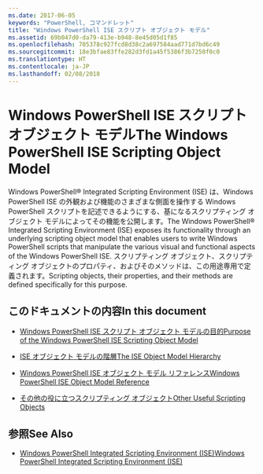 ```yaml
---
ms.date: 2017-06-05
keywords: "PowerShell, コマンドレット"
title: "Windows PowerShell ISE スクリプト オブジェクト モデル"
ms.assetid: 69b047d0-da79-413e-b948-8e45d05d1f85
ms.openlocfilehash: 705378c927fcd8d38c2a697584aad771d7bd6c49
ms.sourcegitcommit: 18e3bfae83ffe282d3fd1a45f5386f3b7250f0c0
ms.translationtype: HT
ms.contentlocale: ja-JP
ms.lasthandoff: 02/08/2018
---
```

# <a name="the-windows-powershell-ise-scripting-object-model"></a><span data-ttu-id="c688e-103">Windows PowerShell ISE スクリプト オブジェクト モデル</span><span class="sxs-lookup"><span data-stu-id="c688e-103">The Windows PowerShell ISE Scripting Object Model</span></span>
  <span data-ttu-id="c688e-104">Windows PowerShell® Integrated Scripting Environment (ISE) は、Windows PowerShell ISE の外観および機能のさまざまな側面を操作する Windows PowerShell スクリプトを記述できるようにする、基になるスクリプティング オブジェクト モデルによってその機能を公開します。</span><span class="sxs-lookup"><span data-stu-id="c688e-104">The Windows PowerShell® Integrated Scripting Environment (ISE) exposes its functionality through an underlying scripting object model that enables users to write Windows PowerShell scripts that manipulate the various visual and functional aspects of the Windows PowerShell ISE.</span></span> <span data-ttu-id="c688e-105">スクリプティング オブジェクト、スクリプティング オブジェクトのプロパティ、およびそのメソッドは、この用途専用で定義されます。</span><span class="sxs-lookup"><span data-stu-id="c688e-105">Scripting objects, their properties, and their methods are defined specifically for this purpose.</span></span>

## <a name="in-this-document"></a><span data-ttu-id="c688e-106">このドキュメントの内容</span><span class="sxs-lookup"><span data-stu-id="c688e-106">In this document</span></span>

- [<span data-ttu-id="c688e-107">Windows PowerShell ISE スクリプト オブジェクト モデルの目的</span><span class="sxs-lookup"><span data-stu-id="c688e-107">Purpose of the Windows PowerShell ISE Scripting Object Model</span></span>](Purpose-of-the-Windows-PowerShell-ISE-Scripting-Object-Model.md)

- [<span data-ttu-id="c688e-108">ISE オブジェクト モデルの階層</span><span class="sxs-lookup"><span data-stu-id="c688e-108">The ISE Object Model Hierarchy</span></span>](The-ISE-Object-Model-Hierarchy.md)

- [<span data-ttu-id="c688e-109">Windows PowerShell ISE オブジェクト モデル リファレンス</span><span class="sxs-lookup"><span data-stu-id="c688e-109">Windows PowerShell ISE Object Model Reference</span></span>](Windows-PowerShell-ISE-Object-Model-Reference.md)

- [<span data-ttu-id="c688e-110">その他の役に立つスクリプティング オブジェクト</span><span class="sxs-lookup"><span data-stu-id="c688e-110">Other Useful Scripting Objects</span></span>](../../getting-started/cookbooks/Other-Useful-Scripting-Objects.md)

## <a name="see-also"></a><span data-ttu-id="c688e-111">参照</span><span class="sxs-lookup"><span data-stu-id="c688e-111">See Also</span></span>
- [<span data-ttu-id="c688e-112">Windows PowerShell Integrated Scripting Environment &#40;ISE&#41;</span><span class="sxs-lookup"><span data-stu-id="c688e-112">Windows PowerShell Integrated Scripting Environment &#40;ISE&#41;</span></span>](../../getting-started/fundamental/Windows-PowerShell-Integrated-Scripting-Environment--ISE-.md)

  

